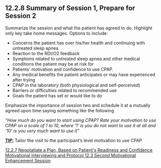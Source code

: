 ## 12.2.8 Summary of Session 1, Prepare for Session 2

Summarize the session and what the patient has agreed to do. Highlight only key take home messages. Options to include:

* Concerns the patient has over his/her health and continuing with untreated sleep apnea
* Reaction to the RDI/O2 feedback
* Symptoms related to untreated sleep apnea and other medical conditions the patient may be at risk for
* Patients’ motivation and confidence to use CPAP.
* Any medical benefits the patient anticipates or may have experienced after trying
* CPAP in the laboratory (both physiological and self-perceived)
* Barriers or difficulties related to recommended use
* Goals the patient has set or would like to do

Emphasize the importance of session two and schedule it at a mutually agreed upon time saying something like the following

_“How much do you want to start using CPAP? Rate your motivation to use CPAP on a scale of 1 to 10, where ‘1’ is you do not want to use it at all and ‘10’ is you very much want to use it”_

<div class="bs-callout bs-callout-info">
  <p>
    <strong><u>TIP:</u></strong>
    Tailor the visit to the participant’s level motivation to use CPAP
  </p>
</div>


<div class="center">
<div class="btn-group">
  <a href=":pages_path:/manuals/motivational-interviewing/12-02-07-negotiate-plan.md" class="btn btn-default">
    <span class="glyphicon glyphicon-chevron-left"></span>
    12.2.7 Negotatiate a Plan, Based on Patient's Readiness and Confidence
  </a>

  <a href=":pages_path:/manuals/motivational-interviewing" class="btn btn-default">
    <span class="glyphicon glyphicon-chevron-up"></span>
    Motivational Interviewing and Protocol
  </a>

  <a href=":pages_path:/motivational-interviewing/12-03-01-materials-needed.md" class="btn btn-success">
    <span class="glyphicon glyphicon-chevron-right"></span>
    12.3 Second Motivational Enhancement Session
  </a>
</div>
</div>
